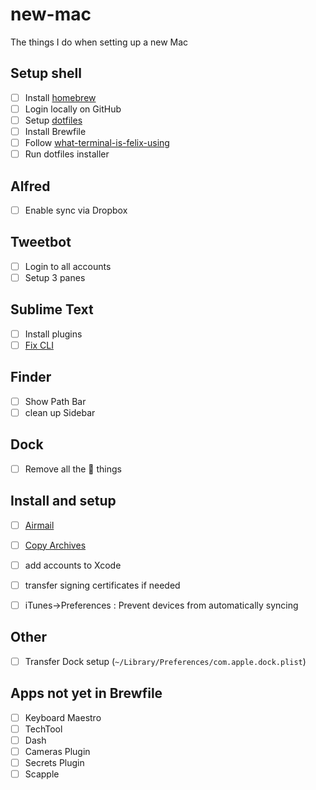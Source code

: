 # new-mac

The things I do when setting up a new Mac

## Setup shell

- [ ] Install [homebrew](https://brew.sh)
- [ ] Login locally on GitHub
- [ ] Setup [dotfiles](https://github.com/aklowther/dot-files)
- [ ] Install Brewfile
- [ ] Follow [what-terminal-is-felix-using](https://github.com/KrauseFx/what-terminal-is-felix-using)
- [ ] Run dotfiles installer

## Alfred

- [ ] Enable sync via Dropbox

## Tweetbot

- [ ] Login to all accounts
- [ ] Setup 3 panes

## Sublime Text

- [ ] Install plugins
- [ ] [Fix CLI](https://olivierlacan.com/posts/launch-sublime-text-3-from-the-command-line/) 

## Finder

- [ ] Show Path Bar
- [ ] clean up Sidebar

## Dock

- [ ] Remove all the  things

## Install and setup

- [ ] [Airmail](http://airmailapp.com)
- [ ] [Copy Archives](http://docs.airmailapp.com/airmail-for-mac/migrating-to-new-hd-airmail-for-macos)

- [ ] add accounts to Xcode
- [ ] transfer signing certificates if needed

- [ ] iTunes->Preferences : Prevent devices from automatically syncing

## Other
- [ ] Transfer Dock setup (`~/Library/Preferences/com.apple.dock.plist`)

## Apps not yet in Brewfile
- [ ] Keyboard Maestro
- [ ] TechTool
- [ ] Dash
- [ ] Cameras Plugin
- [ ] Secrets Plugin
- [ ] Scapple
